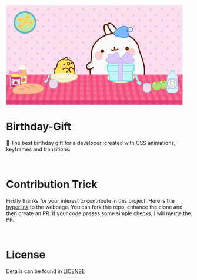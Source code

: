 ![](poster.gif)
# Birthday-Gift
🎁 The best birthday gift for a developer; created with CSS animations, keyframes and transitions.

<br>

# Contribution Trick
Firstly thanks for your interest to contribute in this project. Here is the [hyperlink](https://ahammadshawki8.github.io/Birthday-Gift/) to the webpage. You can fork this repo, enhance the clone and then create an PR. If your code passes some simple checks, I will merge the PR.

<br>

# License
Details can be found in [LICENSE](LICENSE)
